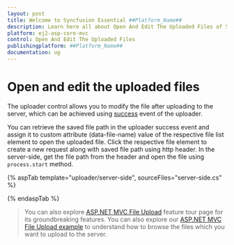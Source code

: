 ```yaml
---
layout: post
title: Welcome to Syncfusion Essential ##Platform_Name##
description: Learn here all about Open And Edit The Uploaded Files of Syncfusion Essential ##Platform_Name## widgets based on HTML5 and jQuery.
platform: ej2-asp-core-mvc
control: Open And Edit The Uploaded Files
publishingplatform: ##Platform_Name##
documentation: ug
---
```



# Open and edit the uploaded files

The uploader control allows you to modify the file after uploading to the server, which can be achieved using [success](https://help.syncfusion.com/cr/aspnetcore-js2/Syncfusion.EJ2.Inputs.Uploader.html#Syncfusion_EJ2_Inputs_Uploader_Success) event of the uploader.

You can retrieve the saved file path in the uploader success event and assign it to custom attribute (data-file-name) value of the respective file list element to open the uploaded file. Click the respective file element to create a new request along with saved file path using http header. In the server-side, get the file path from the header and open the file using `process.start` method.

{% aspTab template="uploader/server-side", sourceFiles="server-side.cs" %}

{% endaspTab %}

> You can also explore [ASP.NET MVC File Upload](https://www.syncfusion.com/aspnet-mvc-ui-controls/file-upload) feature tour page for its groundbreaking features. You can also explore our [ASP.NET MVC File Upload example](https://ej2.syncfusion.com/aspnetmvc/Uploader/DefaultFunctionalities#/material) to understand how to browse the files which you want to upload to the server.